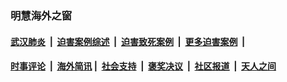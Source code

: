 
### 明慧海外之窗

####  [武汉肺炎](indexes/365.md?t=06142001) &nbsp;|&nbsp;  [迫害案例综述](indexes/328.md?t=06142001) &nbsp;|&nbsp; [迫害致死案例](indexes/277.md?t=06142001)  &nbsp;|&nbsp; [更多迫害案例](indexes/81.md?t=06142001)  &nbsp;|&nbsp; 
####  [时事评论](indexes/19.md?t=06142001) &nbsp;|&nbsp; [海外简讯](indexes/245.md?t=06142001)&nbsp;|&nbsp;  [社会支持](indexes/140.md?t=06142001) &nbsp;|&nbsp; [褒奖决议](indexes/282.md?t=06142001) &nbsp;|&nbsp; [社区报道](indexes/91.md?t=06142001)  &nbsp;|&nbsp; [天人之间](indexes/78.md?t=06142001) 

